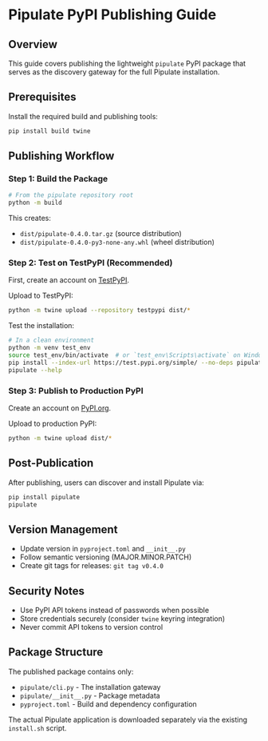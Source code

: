 # Pipulate PyPI Publishing Guide

## Overview

This guide covers publishing the lightweight `pipulate` PyPI package that serves as the discovery gateway for the full Pipulate installation.

## Prerequisites

Install the required build and publishing tools:

```bash
pip install build twine
```

## Publishing Workflow

### Step 1: Build the Package

```bash
# From the pipulate repository root
python -m build
```

This creates:
- `dist/pipulate-0.4.0.tar.gz` (source distribution)
- `dist/pipulate-0.4.0-py3-none-any.whl` (wheel distribution)

### Step 2: Test on TestPyPI (Recommended)

First, create an account on [TestPyPI](https://test.pypi.org/).

Upload to TestPyPI:
```bash
python -m twine upload --repository testpypi dist/*
```

Test the installation:
```bash
# In a clean environment
python -m venv test_env
source test_env/bin/activate  # or `test_env\Scripts\activate` on Windows
pip install --index-url https://test.pypi.org/simple/ --no-deps pipulate
pipulate --help
```

### Step 3: Publish to Production PyPI

Create an account on [PyPI.org](https://pypi.org/).

Upload to production PyPI:
```bash
python -m twine upload dist/*
```

## Post-Publication

After publishing, users can discover and install Pipulate via:

```bash
pip install pipulate
pipulate
```

## Version Management

- Update version in `pyproject.toml` and `__init__.py`
- Follow semantic versioning (MAJOR.MINOR.PATCH)
- Create git tags for releases: `git tag v0.4.0`

## Security Notes

- Use PyPI API tokens instead of passwords when possible
- Store credentials securely (consider `twine` keyring integration)
- Never commit API tokens to version control

## Package Structure

The published package contains only:
- `pipulate/cli.py` - The installation gateway
- `pipulate/__init__.py` - Package metadata  
- `pyproject.toml` - Build and dependency configuration

The actual Pipulate application is downloaded separately via the existing `install.sh` script. 